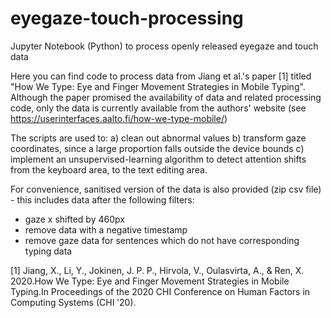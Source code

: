 # eyegaze-touch-processing
Jupyter Notebook (Python) to process openly released eyegaze and touch data 

Here you can find code to process data from Jiang et al.'s paper [1] titled "How We Type: Eye and Finger Movement Strategies in Mobile Typing". Although the paper promised the availability of data and related processing code, only the data is currently available from the authors' website (see https://userinterfaces.aalto.fi/how-we-type-mobile/)

The scripts are used to:
a) clean out abnormal values
b) transform gaze coordinates, since a large proportion falls outside the device bounds
c) implement an unsupervised-learning algorithm to detect attention shifts from the keyboard area, to the text editing area.

For convenience, sanitised version of the data is also provided (zip csv file) - this includes data after the following filters:
- gaze x shifted by 460px
- remove data with a negative timestamp
- remove gaze data for sentences which do not have corresponding typing data


[1] Jiang, X., Li, Y., Jokinen, J. P. P., Hirvola, V., Oulasvirta, A., & Ren, X. 2020.How We Type: Eye and Finger Movement Strategies in Mobile Typing.In Proceedings of the 2020 CHI Conference on Human Factors in Computing Systems (CHI ’20).
